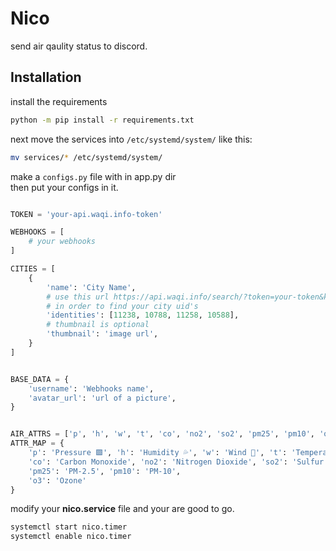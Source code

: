# Nico

send air qaulity status to discord.

## Installation

install the requirements

```bash
python -m pip install -r requirements.txt
```

next move the services into `/etc/systemd/system/` like this:

```bash
mv services/* /etc/systemd/system/
```

make a `configs.py` file with in app.py dir \
then put your configs in it.

```py

TOKEN = 'your-api.waqi.info-token'

WEBHOOKS = [
    # your webhooks
]

CITIES = [
    {
        'name': 'City Name',
        # use this url https://api.waqi.info/search/?token=your-token&keyword=london
        # in order to find your city uid's
        'identities': [11238, 10788, 11258, 10588],
        # thumbnail is optional
        'thumbnail': 'image url',
    }
]


BASE_DATA = {
    'username': 'Webhooks name',
    'avatar_url': 'url of a picture',
}


AIR_ATTRS = ['p', 'h', 'w', 't', 'co', 'no2', 'so2', 'pm25', 'pm10', 'o3']
ATTR_MAP = {
    'p': 'Pressure 🟩', 'h': 'Humidity 💦', 'w': 'Wind 💨', 't': 'Temperature 🥵',
    'co': 'Carbon Monoxide', 'no2': 'Nitrogen Dioxide', 'so2': 'Sulfur Dioxide',
    'pm25': 'PM-2.5', 'pm10': 'PM-10',
    'o3': 'Ozone'
}

```

modify your **nico.service** file and your are good to go.

```bash
systemctl start nico.timer
systemctl enable nico.timer
```
